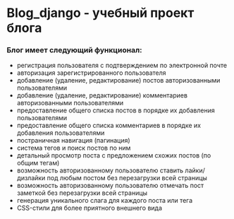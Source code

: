 # Blog_django - учебный проект блога 

### Блог имеет следующий функционал:

- регистрация пользователя с подтверждением по электронной почте
- авторизация зарегистрированного пользователя
- добавление (удаление, редактирование) постов авторизованными пользователями
- добавление (удаление, редактирование) комментариев авторизованными пользователями
- предоставление общего списка постов в порядке их добавления пользователями
- предоставление общего списка комментариев в порядке их добавления пользователями
- постраничная навигация (пагинация)
- система тегов и поиск постов по ним 
- детальный просмотр поста с предложением схожих постов (по общим тегам)
- возможность авторизованному пользователю ставить лайки/дизлайки под любым постом без перезагрузки всей страницы
- возможность авторизованному пользователю отмечать пост заметкой без перезагрузки всей страницы
- генерация уникального слага для каждого поста или тега
- CSS-стили для более приятного внешнего вида
